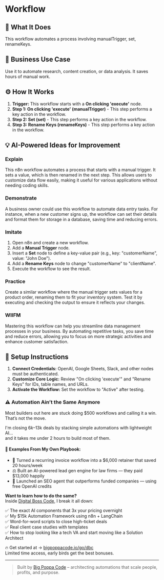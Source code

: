 # Workflow

## 🚀 What It Does
This workflow automates a process involving manualTrigger, set, renameKeys.

## 💼 Business Use Case
Use it to automate research, content creation, or data analysis. It saves hours of manual work.

## ⚙️ How It Works
1.  **Trigger:** This workflow starts with a **On clicking 'execute'** node.
2. **Step 1: On clicking 'execute' (manualTrigger)** - This step performs a key action in the workflow.
3. **Step 2: Set (set)** - This step performs a key action in the workflow.
4. **Step 3: Rename Keys (renameKeys)** - This step performs a key action in the workflow.

## 💡 AI-Powered Ideas for Improvement
### Explain
This n8n workflow automates a process that starts with a manual trigger. It sets a value, which is then renamed in the next step. This allows users to customize data flow easily, making it useful for various applications without needing coding skills.

### Demonstrate
A business owner could use this workflow to automate data entry tasks. For instance, when a new customer signs up, the workflow can set their details and format them for storage in a database, saving time and reducing errors.

### Imitate
1. Open n8n and create a new workflow.
2. Add a **Manual Trigger** node.
3. Insert a **Set** node to define a key-value pair (e.g., key: "customerName", value: "John Doe").
4. Add a **Rename Keys** node to change "customerName" to "clientName".
5. Execute the workflow to see the result.

### Practice
Create a similar workflow where the manual trigger sets values for a product order, renaming them to fit your inventory system. Test it by executing and checking the output to ensure it reflects your changes.

### WIIFM
Mastering this workflow can help you streamline data management processes in your business. By automating repetitive tasks, you save time and reduce errors, allowing you to focus on more strategic activities and enhance customer satisfaction.

## 🔧 Setup Instructions
1. **Connect Credentials:** OpenAI, Google Sheets, Slack, and other nodes must be authenticated.
2. **Customize Core Logic:** Review "On clicking 'execute'" and "Rename Keys" for IDs, table names, and URLs.
3. **Activate the Workflow:** Set the workflow to "Active" after testing.

### ⚠️ Automation Ain’t the Same Anymore

Most builders out here are stuck doing $500 workflows and calling it a win.  
That’s not the move.  

I'm closing $6k–$13k deals by stacking simple automations with lightweight AI...  
and it takes me under 2 hours to build most of them.

#### 🧠 Examples From My Own Playbook:
- 🔁 Turned a recurring invoice workflow into a $6,000 retainer that saved 20 hours/week  
- ⚖️ Built an AI-powered lead gen engine for law firms — they paid $13,000 happily  
- 🚀 Launched an SEO agent that outperforms funded companies — using free OpenAI credits  

**Want to learn how to do the same?**  
Inside [Digital Boss Code](https://bigpoppacode.io/go/dbc), I break it all down:

✅ The exact AI components that 3x your pricing overnight  
✅ My $15k Automation Framework using n8n + LangChain  
✅ Word-for-word scripts to close high-ticket deals  
✅ Real client case studies with templates  
✅ How to stop looking like a tech VA and start moving like a Solution Architect  

🔥 Get started at → [bigpoppacode.io/go/dbc](https://bigpoppacode.io/go/dbc)  
Limited time access, early birds get the best bonuses.

---
> Built by [Big Poppa Code](https://bigpoppacode.io) – architecting automations that scale people, profits, and purpose.
